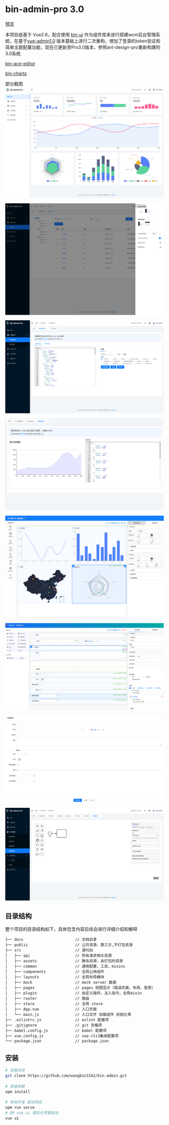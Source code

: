 # bin-admin-pro 3.0

[预览](https://wangbin3162.gitee.io/bin-admin/)

本项目是基于 Vue2.6，配合使用 [bin-ui](https://github.com/wangbin3162/bin-ui/) 作为组件库来进行搭建wcm后台管理系统，在基于[vue-admin1.0](https://github.com/wangbin3162/vue-admin/)
版本基础上进行二次重构，增加了登录的token验证和简单主题配置功能，现在已更新至Pro3.0版本，参照ant-design-pro重新构建的3.0系统

[bin-ace-editor](https://gitee.com/wangbin3162/bin-ace-editor/) 

[bin-charts](https://gitee.com/wangbin3162/bin-charts/)

部分截图
![首页](/docs/images/index.png)

![主题设置和全局设置](/docs/images/black.png)

![bin-ace-editor](/docs/images/bin-ace-editor.png)

![charts](/docs/images/charts.png)

![图表设计器](/docs/images/chart-cfg.png)

![表单设计器](/docs/images/form-marking.png)

![表单预览](/docs/images/form-preview.png)

![流程图](/docs/images/bpmj.png)

## 目录结构

整个项目的目录结构如下，具体包含内容后续会进行详细介绍和解释

    ├── docs                       // 文档目录
    ├── public                     // 公共资源，第三方,不打包资源
    ├── src                        // 源代码
    │   ├── api                    // 所有请求相关资源
    │   ├── assets                 // 静态资源，会打包的资源
    │   ├── common                 // 通用配置，工具，mixins
    │   ├── components             // 全局公用组件
    │   ├── layouts                // 全局布局模块
    │   ├── mock                   // mock server 数据
    │   ├── pages                  // pages 视图显示（错误页面，布局，登录）
    │   ├── plugin                 // 自定义插件，注入指令，全局mixin
    │   ├── router                 // 路由
    │   ├── store                  // 全局 store 
    │   ├── App.vue                // 入口页面
    │   └── main.js                // 入口文件 加载组件 初始化等
    ├── .eslintrc.js               // eslint 配置项
    ├── .gitignore                 // git 忽略项
    ├── babel.config.js            // babel 配置项
    ├── vue.config.js              // vue-cli3集成配置项
    └── package.json               // package.json
    
    
## 安装

```bash
# 克隆项目
git clone https://github.com/wangbin3162/bin-admin.git

# 安装依赖
npm install

# 本地开发 启动项目
npm run serve
# OR vue ui 图形化界面启动
vue ui
```
